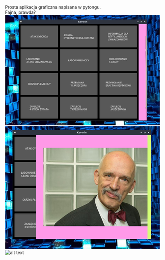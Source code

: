 Prosta aplikacja graficzna napisana w pytongu.  
Fajna, prawda?  
![image missing](other/screenshot.png)  
![image missing](other/screenshot2.png)  
![alt text](http://www.wtfpl.net/wp-content/uploads/2012/12/wtfpl-badge-1.png)  
